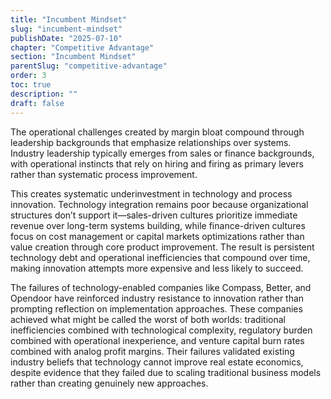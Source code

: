 ```yaml
---
title: "Incumbent Mindset"
slug: "incumbent-mindset"
publishDate: "2025-07-10"
chapter: "Competitive Advantage"
section: "Incumbent Mindset"
parentSlug: "competitive-advantage"
order: 3
toc: true
description: ""
draft: false
---
```


The operational challenges created by margin bloat compound through leadership backgrounds that emphasize relationships over systems. Industry leadership typically emerges from sales or finance backgrounds, with operational instincts that rely on hiring and firing as primary levers rather than systematic process improvement.

This creates systematic underinvestment in technology and process innovation. Technology integration remains poor because organizational structures don’t support it—sales-driven cultures prioritize immediate revenue over long-term systems building, while finance-driven cultures focus on cost management or capital markets optimizations rather than value creation through core product improvement. The result is persistent technology debt and operational inefficiencies that compound over time, making innovation attempts more expensive and less likely to succeed.

The failures of technology-enabled companies like Compass, Better, and Opendoor have reinforced industry resistance to innovation rather than prompting reflection on implementation approaches. These companies achieved what might be called the worst of both worlds: traditional inefficiencies combined with technological complexity, regulatory burden combined with operational inexperience, and venture capital burn rates combined with analog profit margins. Their failures validated existing industry beliefs that technology cannot improve real estate economics, despite evidence that they failed due to scaling traditional business models rather than creating genuinely new approaches.
